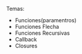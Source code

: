 Temas:
 - Funciones(paramentros)
 - Funciones Flecha
 - Funciones Recursivas
 - Callback
 - Closures